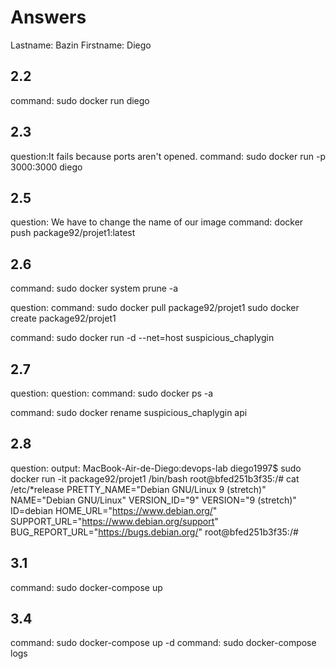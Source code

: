 # Answers

Lastname: Bazin	
Firstname: Diego

## 2.2
command:
sudo docker run diego

## 2.3
question:It fails because ports aren't opened.
command: sudo docker run -p 3000:3000 diego

## 2.5
question: We have to change the name of our image
command: docker push package92/projet1:latest

## 2.6
command: sudo docker system prune -a

question:
command: 
sudo docker pull package92/projet1
sudo docker create package92/projet1

command:
sudo docker run -d --net=host suspicious_chaplygin

## 2.7
question:
question:
command: sudo docker ps -a

command:
sudo docker rename suspicious_chaplygin api
## 2.8
question:
output:
MacBook-Air-de-Diego:devops-lab diego1997$ sudo docker run -it package92/projet1 /bin/bash
root@bfed251b3f35:/# cat /etc/*release
PRETTY_NAME="Debian GNU/Linux 9 (stretch)"
NAME="Debian GNU/Linux"
VERSION_ID="9"
VERSION="9 (stretch)"
ID=debian
HOME_URL="https://www.debian.org/"
SUPPORT_URL="https://www.debian.org/support"
BUG_REPORT_URL="https://bugs.debian.org/"
root@bfed251b3f35:/# 


## 3.1
command:
sudo docker-compose up

## 3.4
command: sudo docker-compose up -d
command: sudo docker-compose logs
